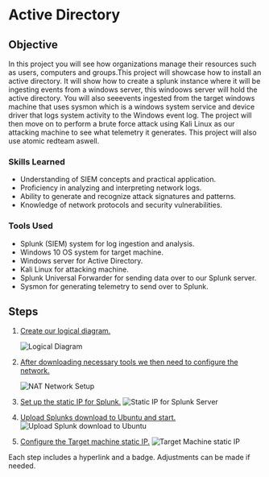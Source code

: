 # Active Directory

## Objective
In this project you will see how organizations manage their resources such as
users, computers and groups.This project will showcase how to install an active 
directory. It will show how to create a splunk instance where it will be 
ingesting events from a windows server, this windoows server will hold the active 
directory. You will also seeevents ingested from the target windows machine that
uses sysmon which is a windows system service and device driver that logs system 
activity to the Windows event log. The project will then move on to perform a
brute force attack using Kali Linux as our attacking machine to see what telemetry 
it generates. This project will also use atomic redteam aswell.



### Skills Learned

- Understanding of SIEM concepts and practical application.
- Proficiency in analyzing and interpreting network logs.
- Ability to generate and recognize attack signatures and patterns.
- Knowledge of network protocols and security vulnerabilities.


### Tools Used

- Splunk (SIEM) system for log ingestion and analysis.
- Windows 10 OS system for target machine.
- Windows server for Active Directory.
- Kali Linux for attacking machine.
- Splunk Universal Forwarder for sending data over to our Splunk server.
- Sysmon for generating telemetry to send over to Splunk.
  
## Steps

1. [Create our logical diagram.](https://github.com/FrancisDunne/Active_Directory/blob/main/Diagram.pdf)

   ![Logical Diagram](https://img.shields.io/badge/-Logical%20Diagram-0000FF?style=for-the-badge)

3. [After downloading necessary tools we then need to configure the network.](https://github.com/FrancisDunne/Active_Directory/blob/main/Nat%20Network%20setup.png)

   ![NAT Network Setup](https://img.shields.io/badge/-NAT%20Network%20Setup-0000FF?style=for-the-badge)

5. [Set up the static IP for Splunk.](https://github.com/FrancisDunne/Active_Directory/blob/main/Static%20IP%20for%20Splunk.png)
   ![Static IP for Splunk Server](https://img.shields.io/badge/-Static%20IP%20for%20Splunk%20Server-0000FF?style=for-the-badge)

6. [Upload Splunks download to Ubuntu and start.](https://github.com/FrancisDunne/Active_Directory/blob/main/Upload%20splunk%20download%20to%20Ubuntu.png)
   ![Upload Splunk download to Ubuntu](https://img.shields.io/badge/-Upload%20Splunk%20download%20to%20Ubuntu-0000FF?style=for-the-badge)

7. [Configure the Target machine static IP.](https://github.com/FrancisDunne/Active_Directory/blob/main/Configure%20Target%20machines%20static%20IP.png)
   ![Target Machine static IP](https://img.shields.io/badge/-Target%20Machine%20static%20IP-0000FF?style=for-the-badge)

Each step includes a hyperlink and a badge. Adjustments can be made if needed.



